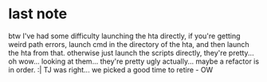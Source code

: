 # last note
btw I've had some difficulty launching the hta directly, if you're getting weird path errors, launch cmd in the directory of the hta, and then launch the hta from that.
otherwise just launch the scripts directly, they're pretty... oh wow... looking at them... they're pretty ugly actually... maybe a refactor is in order. :|
TJ was right... we picked a good time to retire - OW